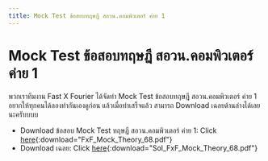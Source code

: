 ```yaml
---
title: Mock Test ข้อสอบทฤษฎี สอวน.คอมพิวเตอร์ ค่าย 1
---
```


# Mock Test ข้อสอบทฤษฎี สอวน.คอมพิวเตอร์ ค่าย 1

พวกเราทีมงาน Fast X Fourier ได้จัดทำ Mock Test ข้อสอบทฤษฎี สอวน.คอมพิวเตอร์ ค่าย 1 อยากให้ทุกคนได้ลองทำกันเองดูก่อน แล้วเมื่อทำเสร็จแล้ว สามารถ Download เฉลยด้านล่างได้เลยนะครับบบบ

- Download ข้อสอบ Mock Test ทฤษฎี สอวน.คอมพิวเตอร์ ค่าย 1: Click [here](../assets/FxF_Mock_Theory_68.pdf){:download="FxF_Mock_Theory_68.pdf"}
- Download เฉลย: Click [here](../assets/Sol_FxF_Mock_Theory_68.pdf){:download="Sol_FxF_Mock_Theory_68.pdf"}
<object class="pdfshow" data="/assets/FxF_Mock_Theory_68.pdf" type="application/pdf">

</object>
